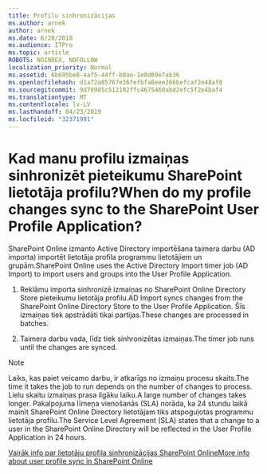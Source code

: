 ```yaml
---
title: Profilu sinhronizācijas
ms.author: arnek
author: arnek
ms.date: 6/20/2018
ms.audience: ITPro
ms.topic: article
ROBOTS: NOINDEX, NOFOLLOW
localization_priority: Normal
ms.assetid: 6b695be8-eaf5-44ff-b0ae-1e0d89e7ab36
ms.openlocfilehash: d1a72a85767e36fefbfa8eee266befcaf2e48af0
ms.sourcegitcommit: 9d78905c512192ffc4675468abd2efc5f2e4baf4
ms.translationtype: MT
ms.contentlocale: lv-LV
ms.lasthandoff: 04/23/2019
ms.locfileid: "32371991"
---
```

# <a name="when-do-my-profile-changes-sync-to-the-sharepoint-user-profile-application"></a><span data-ttu-id="07d7b-102">Kad manu profilu izmaiņas sinhronizēt pieteikumu SharePoint lietotāja profilu?</span><span class="sxs-lookup"><span data-stu-id="07d7b-102">When do my profile changes sync to the SharePoint User Profile Application?</span></span>

<span data-ttu-id="07d7b-103">SharePoint Online izmanto Active Directory importēšana taimera darbu (AD importa) importēt lietotāja profila programmu lietotājiem un grupām.</span><span class="sxs-lookup"><span data-stu-id="07d7b-103">SharePoint Online uses the Active Directory Import timer job (AD Import) to import users and groups into the User Profile Application.</span></span> 
  
1. <span data-ttu-id="07d7b-104">Reklāmu importa sinhronizē izmaiņas no SharePoint Online Directory Store pieteikumu lietotāja profilu.</span><span class="sxs-lookup"><span data-stu-id="07d7b-104">AD Import syncs changes from the SharePoint Online Directory Store to the User Profile Application.</span></span> <span data-ttu-id="07d7b-105">Šīs izmaiņas tiek apstrādāti tikai partijas.</span><span class="sxs-lookup"><span data-stu-id="07d7b-105">These changes are processed in batches.</span></span>
    
2. <span data-ttu-id="07d7b-106">Taimera darbu vada, līdz tiek sinhronizētas izmaiņas.</span><span class="sxs-lookup"><span data-stu-id="07d7b-106">The timer job runs until the changes are synced.</span></span>
    
> [!NOTE]
> <span data-ttu-id="07d7b-107">Laiks, kas paiet veicamo darbu, ir atkarīgs no izmaiņu procesu skaits.</span><span class="sxs-lookup"><span data-stu-id="07d7b-107">The time it takes the job to run depends on the number of changes to process.</span></span> <span data-ttu-id="07d7b-108">Lielu skaitu izmaiņas prasa ilgāku laiku.</span><span class="sxs-lookup"><span data-stu-id="07d7b-108">A large number of changes takes longer.</span></span> <span data-ttu-id="07d7b-109">Pakalpojuma līmeņa vienošanās (SLA) norāda, ka 24 stundu laikā mainīt SharePoint Online Directory lietotājam tiks atspoguļotas programmu lietotāja profilu.</span><span class="sxs-lookup"><span data-stu-id="07d7b-109">The Service Level Agreement (SLA) states that a change to a user in the SharePoint Online Directory will be reflected in the User Profile Application in 24 hours.</span></span> 
  
[<span data-ttu-id="07d7b-110">Vairāk info par lietotāju profila sinhronizācijas SharePoint Online</span><span class="sxs-lookup"><span data-stu-id="07d7b-110">More info about user profile sync in SharePoint Online</span></span>](https://go.microsoft.com/fwlink/?linkid=875671)
  

